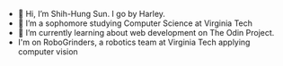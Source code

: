 - 👋 Hi, I’m Shih-Hung Sun. I go by Harley.
- 👀 I’m a sophomore studying Computer Science at Virginia Tech
- 🌱 I’m currently learning about web development on The Odin Project.
- I'm on RoboGrinders, a robotics team at Virginia Tech applying computer vision
<!---
fattysun1121/fattysun1121 is a ✨ special ✨ repository because its `README.md` (this file) appears on your GitHub profile.
You can click the Preview link to take a look at your changes.
--->
